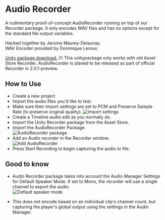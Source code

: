 Audio Recorder
=================

A rudimentary proof-of-concept AudioRecorder running on top of our Recorder package. 
It only encodes WAV files and has no options except for the standard file output variables.

Hacked together by Jerome Maurey-Delaunay.   
WAV Encoder provided by Dominique Leroux.

[Unity package download.](bin/AudioRecorder.unitypackage) 
/!\ This unitypackage only works with old Asset Store Recorder.
AudioRecorder is planed to be released as part of official Recorder in 2.0.1-preview.

How to Use
----------------------

* Create a new project
* Import the audio files you'd like to test.
* Make sure their import settings are set to PCM and Preserve Sample Rate (to preserve original quality).
![import settings](documentation/import_settings.png)
* Create a Timeline audio edit as you normally do.
* Import the Unity Recorder package from the Asset Store.
* Import the AudioRecorder Package.   
![AudioRecorder package](documentation/AudioRecorder_package.png)
* Add an Audio recorder in the Recorder window.   
![Add AudioRecorder](documentation/add_AudioRecorder.png)
* Press Start Recording to begin capturing the audio to file.

Good to know
----------------------
* Audio Recorder package takes into account the Audio Manager Settings for Default Speaker Mode. If set to Mono, the recorder will use a single channel to export the audio.   
![Default speaker mode](documentation/default_speaker_mode.png)

* This does not encode based on an individual clip's channel count, but capturing the player's global output using the settings in the Audio Manager.
